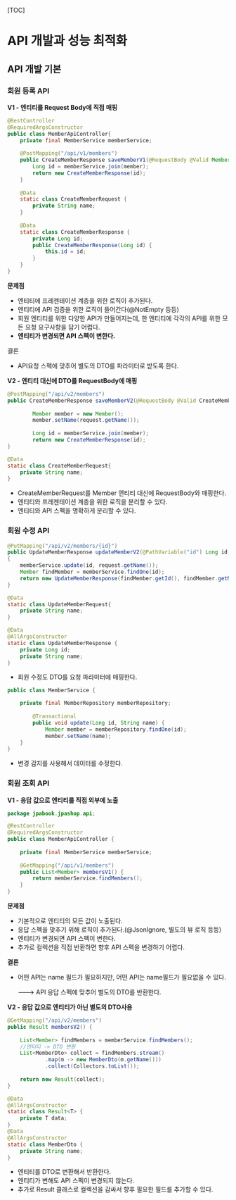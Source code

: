 [TOC]



# API 개발과 성능 최적화

## API 개발 기본

### 회원 등록 API

 **V1 - 엔티티를 Request Body에 직접 매핑**

```java
@RestController
@RequiredArgsConstructor
public class MemberApiController{
	private final MemberService memberService;
    
    @PostMapping("/api/v1/members")
    public CreateMemberResponse saveMemberV1(@RequestBody @Valid Member member){
        Long id = memberService.join(member);
        return new CreateMemberResponse(id);
    }
    
    @Data
    static class CreateMemberRequest {
        private String name; 
    }
    
    @Data
    static class CreateMemberResponse {
        private Long id;
        public CreateMemberResponse(Long id) {
            this.id = id; 
        }
    }
}
```

**문제점**

- 엔티티에 프레젠테이션 계층을 위한 로직이 추가된다.
- 엔티티에 API 검증을 위한 로직이 들어간다(@NotEmpty 등등)
- 회원 엔티티를 위한 다양한 API가 만들어지는데, 한 엔티티에 각각의 API를 위한 모든 요청 요구사항을 담기 어렵다.
- **엔티티가 변경되면 API 스펙이 변한다.**

결론 

- API요청 스펙에 맞추어 별도의 DTO를 파라미터로 받도록 한다.



**V2 - 엔티티 대신에 DTO를 RequestBody에 매핑**

```java
@PostMapping("/api/v2/members")
public CreateMemberResponse saveMemberV2(@RequestBody @Valid CreateMemberRequest request){
    
        Member member = new Member();         
        member.setName(request.getName());
    
        Long id = memberService.join(member);
        return new CreateMemberResponse(id); 
}

@Data
static class CreateMemberRequest{
    private String name;
}
```

- CreateMemberRequest를 Member 엔티티 대신에 RequestBody와 매핑한다.
- 엔티티와 프레젠테이션 계층을 위한 로직을 분리할 수 있다.
- 엔티티와 API 스펙을 명확하게 분리할 수 있다.



### 회원 수정 API

```java
@PutMapping("/api/v2/members/{id}")
public UpdateMemberResponse updateMemberV2(@PathVariable("id") Long id, @RequestBody @Valid UpdateMemberRequest request) 
{
    memberService.update(id, request.getName());
    Member findMember = memberService.findOne(id);
    return new UpdateMemberResponse(findMember.getId(), findMember.getName());
}

@Data
static class UpdateMemberRequest{
    private String name;
}

@Data
@AllArgsConstructor
static class UpdateMemberResponse {
    private Long id; 
    private String name;
}
```

- 회원 수정도 DTO를 요청 파라미터에 매핑한다.

```java
public class MemberService {

    private final MemberRepository memberRepository;
    
        @Transactional
        public void update(Long id, String name) {
            Member member = memberRepository.findOne(id);
            member.setName(name);
    }
}
```

- 변경 감지를 사용해서 데이터를 수정한다.



### 회원 조회 API

**V1 - 응답 값으로 엔티티를 직접 외부에 노출**

```java
package jpabook.jpashop.api;

@RestController
@RequiredArgsConstructor
public class MemberApiController {
    
    private final MemberService memberService;
    
    @GetMapping("/api/v1/members")
    public List<Member> membersV1() {
        return memberService.findMembers(); 
    }
}
```

**문제점**

- 기본적으로 엔티티의 모든 값이 노출된다.
- 응답 스펙을 맞추기 위해 로직이 추가된다.(@JsonIgnore, 별도의 뷰 로직 등등)
- 엔티티가 변경되면 API 스펙이 변한다.
- 추가로 컬렉션을 직접 반환하면 향후 API 스펙을 변경하기 어렵다.

**결론**

- 어떤 API는 name 필드가 필요하지만, 어떤 API는 name필드가 필요없을 수 있다. 

  ---> API 응답 스펙에 맞추어 별도의 DTO를 반환한다.



**V2 - 응답 값으로 엔티티가 아닌 별도의 DTO사용**

```java
@GetMapping("/api/v2/members") 
public Result membersV2() {
    
    List<Member> findMembers = memberService.findMembers();
    //엔티티 -> DTO 변환
    List<MemberDto> collect = findMembers.stream()
			.map(m -> new MemberDto(m.getName())) 
        	.collect(Collectors.toList());
    
    return new Result(collect); 
}

@Data
@AllArgsConstructor 
static class Result<T> {
    private T data; 
}
@Data
@AllArgsConstructor 
static class MemberDto {
    private String name; 
}
```

- 엔티티를 DTO로 변환해서 반환한다.
- 엔티티가 변해도 API 스펙이 변경되지 않는다.
- 추가로 Result 클래스로 컬렉션을 감싸서 향후 필요한 필드를 추가할 수 있다.



























